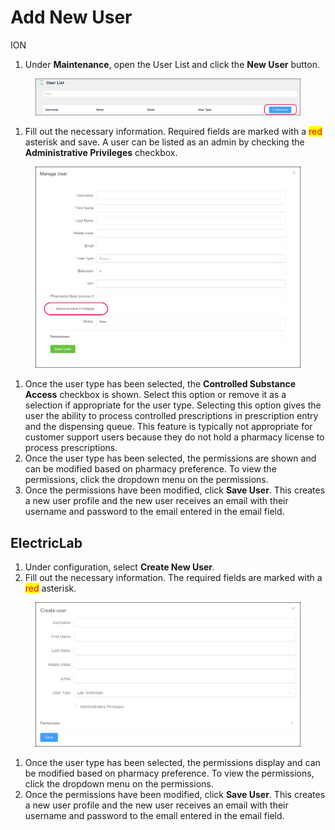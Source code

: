 # Add New User

ION

1. Under **Maintenance**, open the User List and click the **New User** button.&#x20;

<figure><img src="../../.gitbook/assets/New User button.png" alt=""><figcaption></figcaption></figure>

1. Fill out the necessary information. Required fields are marked with a <mark style="color:red;">red</mark> asterisk and save. A user can be listed as an admin by checking the **Administrative Privileges** checkbox.

<figure><img src="../../.gitbook/assets/Manage User window.png" alt=""><figcaption></figcaption></figure>

1. Once the user type has been selected, the **Controlled Substance Access** checkbox is shown. Select this option or remove it as a selection if appropriate for the user type. Selecting this option gives the user the ability to process controlled prescriptions in prescription entry and the dispensing queue. This feature is typically not appropriate for customer support users because they do not hold a pharmacy license to process prescriptions.
2. Once the user type has been selected, the permissions are shown and can be modified based on pharmacy preference. To view the permissions, click the dropdown menu on the permissions.
3. Once the permissions have been modified, click **Save User**. This creates a new user profile and the new user receives an email with their username and password to the email entered in the email field.

## ElectricLab

1. Under configuration, select **Create New User**_._
2. Fill out the necessary information. The required fields are marked with a <mark style="color:red;">red</mark> asterisk.

<figure><img src="../../.gitbook/assets/Create user window.png" alt=""><figcaption></figcaption></figure>

1. Once the user type has been selected, the permissions display and can be modified based on pharmacy preference. To view the permissions, click the dropdown menu on the permissions.
2. Once the permissions have been modified, click **Save User**. This creates a new user profile and the new user receives an email with their username and password to the email entered in the email field.
